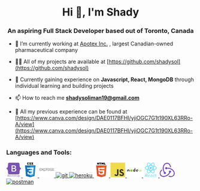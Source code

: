 <h1 align="center">Hi 👋, I'm Shady</h1>
<h3 align="center">An aspiring Full Stack Developer based out of Toronto, Canada</h3>

- 🔭 I’m currently working at [Apotex Inc.](https://www.apotex.com/global) , largest Canadian-owned pharmaceutical company 

- 👨‍💻 All of my projects are available at [https://github.com/shadysol](https://github.com/shadysol)

- 💬 Currently gaining experience on **Javascript, React, MongoDB** through individual learning and building projects

- 📫 How to reach me **shadysoliman19@gmail.com**

- 📄 All my previous experience can be found at [https://www.canva.com/design/DAE0117BFHI/yjiOGC7G1t190XL63RRo-A/view](https://www.canva.com/design/DAE0117BFHI/yjiOGC7G1t190XL63RRo-A/view)



<p>


</p>



<h3 align="left">Languages and Tools:</h3>
 <a href="https://getbootstrap.com" target="_blank"> <img src="https://raw.githubusercontent.com/devicons/devicon/master/icons/bootstrap/bootstrap-plain-wordmark.svg" alt="bootstrap" width="40" height="40"/> </a> <a href="https://www.w3schools.com/css/" target="_blank"> <img src="https://raw.githubusercontent.com/devicons/devicon/master/icons/css3/css3-original-wordmark.svg" alt="css3" width="40" height="40"/> </a> <a href="https://expressjs.com" target="_blank"> <img src="https://raw.githubusercontent.com/devicons/devicon/master/icons/express/express-original-wordmark.svg" alt="express" width="40" height="40"/> </a> <a href="https://git-scm.com/" target="_blank"> <img src="https://www.vectorlogo.zone/logos/git-scm/git-scm-icon.svg" alt="git" width="40" height="40"/> </a> <a href="https://heroku.com" target="_blank"> <img src="https://www.vectorlogo.zone/logos/heroku/heroku-icon.svg" alt="heroku" width="40" height="40"/> </a> <a href="https://www.w3.org/html/" target="_blank"> <img src="https://raw.githubusercontent.com/devicons/devicon/master/icons/html5/html5-original-wordmark.svg" alt="html5" width="40" height="40"/> </a> <a href="https://developer.mozilla.org/en-US/docs/Web/JavaScript" target="_blank"> <img src="https://raw.githubusercontent.com/devicons/devicon/master/icons/javascript/javascript-original.svg" alt="javascript" width="40" height="40"/> </a> <a href="https://www.mathworks.com/" target="_blank"> <a href="https://nodejs.org" target="_blank"> <img src="https://raw.githubusercontent.com/devicons/devicon/master/icons/nodejs/nodejs-original-wordmark.svg" alt="nodejs" width="40" height="40"/> </a> <a href="https://www.postgresql.org" target="_blank"> <a href="https://reactjs.org/" target="_blank"> <img src="https://raw.githubusercontent.com/devicons/devicon/master/icons/react/react-original-wordmark.svg" alt="react" width="40" height="40"/> </a> <a href="https://redux.js.org" target="_blank"> <img src="https://raw.githubusercontent.com/devicons/devicon/master/icons/redux/redux-original.svg" alt="redux" width="40" height="40"/> </a>  <a href="https://https://www.postman.com//" target="_blank"> <img src="https://www.vectorlogo.zone/logos/getpostman/getpostman-icon.svg" alt="postman" width="40" height="40"/> </a> 
